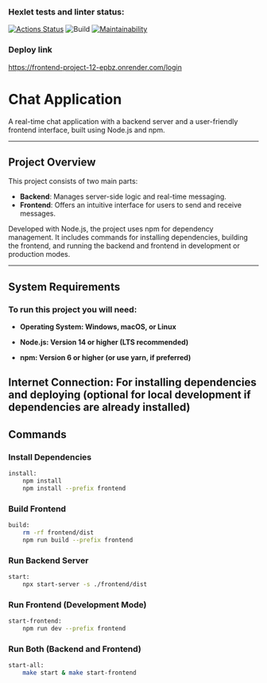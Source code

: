 ### Hexlet tests and linter status:

[![Actions Status](https://github.com/S0ldierBoy/frontend-project-12/actions/workflows/hexlet-check.yml/badge.svg)](https://github.com/S0ldierBoy/frontend-project-12/actions)
![Build](https://github.com/S0ldierBoy/frontend-project-12/actions/workflows/ci.yml/badge.svg)
[![Maintainability](https://qlty.sh/badges/ee7bdf73-558d-4199-a83f-44218cb83477/maintainability.svg)](https://qlty.sh/gh/S0ldierBoy/projects/frontend-project-12)

### Deploy link

https://frontend-project-12-epbz.onrender.com/login

# Chat Application

A real-time chat application with a backend server and a user-friendly frontend interface, built using Node.js and npm.

---

## Project Overview

This project consists of two main parts:

- **Backend**: Manages server-side logic and real-time messaging.
- **Frontend**: Offers an intuitive interface for users to send and receive messages.

Developed with Node.js, the project uses npm for dependency management. It includes commands for installing
dependencies, building the frontend, and running the backend and frontend in development or production modes.

---

## System Requirements

### To run this project you will need:

- **Operating System: Windows, macOS, or Linux**

- **Node.js: Version 14 or higher (LTS recommended)**

- **npm: Version 6 or higher (or use yarn, if preferred)**

Internet Connection: For installing dependencies and deploying (optional for local development if dependencies are already installed)
---

## Commands

### Install Dependencies

```bash
install:
	npm install
	npm install --prefix frontend
```

### Build Frontend

```bash
build:
	rm -rf frontend/dist
	npm run build --prefix frontend
```

### Run Backend Server

```bash
start:
	npx start-server -s ./frontend/dist
```

### Run Frontend (Development Mode)

```bash
start-frontend:
	npm run dev --prefix frontend
```

### Run Both (Backend and Frontend)

```bash
start-all:
	make start & make start-frontend
```

